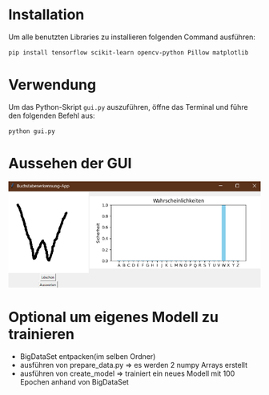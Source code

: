 # Installation

Um alle benutzten Libraries zu installieren folgenden Command ausführen:

```bash
pip install tensorflow scikit-learn opencv-python Pillow matplotlib
```

# Verwendung

Um das Python-Skript `gui.py` auszuführen, öffne das Terminal und führe den folgenden Befehl aus:

```bash
python gui.py
```

# Aussehen der GUI

![Aussehen-der-GUI](gui_picture.png)

# Optional um eigenes Modell zu trainieren

- BigDataSet entpacken(im selben Ordner)
- ausführen von prepare_data.py => es werden 2 numpy Arrays erstellt
- ausführen von create_model => trainiert ein neues Modell mit 100 Epochen anhand von BigDataSet